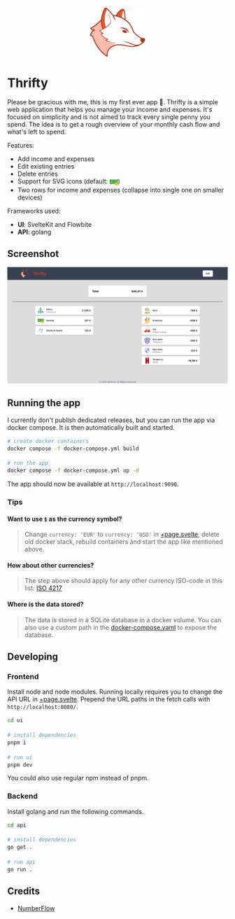 <p align="center">
    <img src="ui/src/icons/fox.svg" width="25%">
</p>

# Thrifty

Please be gracious with me, this is my first ever app 🙈.  Thrifty is a simple web application that helps you manage your income and expenses.
It's focused on simplicity and is not aimed to track every single penny you spend.
The idea is to get a rough overview of your monthly cash flow and what's left to spend.

Features:
- Add income and expenses
- Edit existing entries
- Delete entries
- Support for SVG icons (default: <img width=19 align=center alt="dollar" src="doc/default-icon.svg"/>)
- Two rows for income and expenses (collapse into single one on smaller devices)

Frameworks used:

- __UI__: SvelteKit and Flowbite
- __API__: golang

## Screenshot
![Screenshot](doc/screenshot.png)

## Running the app

I currently don't publish dedicated releases, but you can run the app via docker compose.
It is then automatically built and started.

```bash
# create docker containers
docker compose -f docker-compose.yml build

# run the app
docker compose -f docker-compose.yml up -d
```
The app should now be available at `http://localhost:9090`.

### Tips
#### Want to use `$` as the currency symbol?
>Change `currency: 'EUR'` to `currency: 'USD'` in [+page.svelte](ui/src/routes/+page.svelte), delete old docker stack, rebuild containers and start the app like mentioned above.
#### How about other currencies?
> The step above should apply for any other currency ISO-code in this list: [ISO 4217](https://de.wikipedia.org/wiki/ISO_4217)
#### Where is the data stored?
> The data is stored in a SQLite database in a docker volume. You can also use a custom path in the [docker-compose.yaml](docker-compose.yaml) to expose the database.

## Developing

### Frontend
Install node and node modules.
Running locally requires you to change the API URL in [+page.svelte](ui/src/routes/+page.svelte).
Prepend the URL paths in the fetch calls with `http://localhost:8080/`.
```bash
cd ui

# install dependencies
pnpm i

# run ui
pnpm dev
```
You could also use regular npm instead of pnpm.
### Backend
Install golang and run the following commands.
```bash
cd api

# install dependencies
go get .

# run api
go run .
```

## Credits
- [NumberFlow](https://number-flow.barvian.me/svelte)